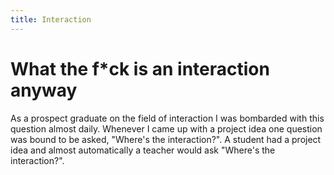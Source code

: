 ```yaml
---
title: Interaction
---
```


# What the f*ck is an interaction anyway

As a prospect graduate on the field of interaction I was bombarded with this question almost daily. Whenever I came up with a project idea one question was bound to be asked, "Where's the interaction?". A student had a project idea and almost automatically a teacher would ask "Where's the interaction?". 